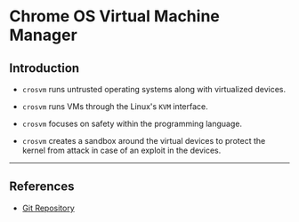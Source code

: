 # Chrome OS Virtual Machine Manager

## Introduction

* `crosvm` runs untrusted operating systems along with virtualized devices. 

* `crosvm` runs VMs through the Linux's `KVM` interface. 

* `crosvm` focuses on safety within the programming language.

* `crosvm` creates a sandbox around the virtual devices to protect the kernel from attack in case of an exploit in the devices. 

---

## References

* [Git Repository](https://chromium.googlesource.com/chromiumos/platform/crosvm/)
